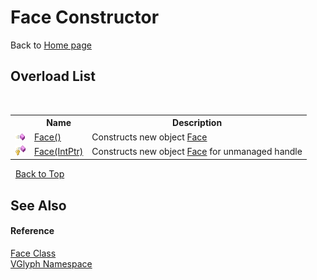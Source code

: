 # Face Constructor 
Back to <a href="Home.md">Home page</a> 


## Overload List
&nbsp;<table><tr><th></th><th>Name</th><th>Description</th></tr><tr><td>![Public method](media/pubmethod.gif "Public method")</td><td><a href="M_VGlyph_Face__ctor.md">Face()</a></td><td>
Constructs new object <a href="T_VGlyph_Face.md">Face</a></td></tr><tr><td>![Protected method](media/protmethod.gif "Protected method")</td><td><a href="M_VGlyph_Face__ctor_1.md">Face(IntPtr)</a></td><td>
Constructs new object <a href="T_VGlyph_Face.md">Face</a> for unmanaged handle</td></tr></table>&nbsp;
<a href="#face-constructor">Back to Top</a>

## See Also


#### Reference
<a href="T_VGlyph_Face.md">Face Class</a><br /><a href="N_VGlyph.md">VGlyph Namespace</a><br />